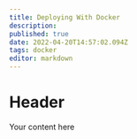 ```yaml
---
title: Deploying With Docker
description: 
published: true
date: 2022-04-20T14:57:02.094Z
tags: docker
editor: markdown
---
```


# Header
Your content here